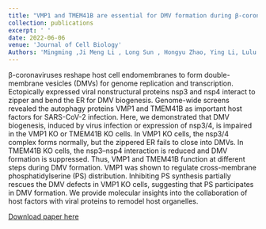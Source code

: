 ```yaml
---
title: "VMP1 and TMEM41B are essential for DMV formation during β-coronavirus infection"
collection: publications
excerpt: ' '
date: 2022-06-06
venue: 'Journal of Cell Biology'
Authors: 'Mingming ,Ji Meng Li , Long Sun , Hongyu Zhao, Ying Li, Lulu Zhou, Zhenni Yang, Xin Zhao, Wenyan Qu, Hanbing Xue, Ze Zheng, Yiming Li, Hongyu Deng, Yan G. Zhao (2022). &quot;VMP1 and TMEM41B are essential for DMV formation during β-coronavirus infection &quot; <i>Journal of Cell Biology</i>. 221(6).'
---
```

β-coronaviruses reshape host cell endomembranes to form double-membrane vesicles (DMVs) for genome replication and transcription. Ectopically expressed viral nonstructural proteins nsp3 and nsp4 interact to zipper and bend the ER for DMV biogenesis. Genome-wide screens revealed the autophagy proteins VMP1 and TMEM41B as important host factors for SARS-CoV-2 infection. Here, we demonstrated that DMV biogenesis, induced by virus infection or expression of nsp3/4, is impaired in the VMP1 KO or TMEM41B KO cells. In VMP1 KO cells, the nsp3/4 complex forms normally, but the zippered ER fails to close into DMVs. In TMEM41B KO cells, the nsp3–nsp4 interaction is reduced and DMV formation is suppressed. Thus, VMP1 and TMEM41B function at different steps during DMV formation. VMP1 was shown to regulate cross-membrane phosphatidylserine (PS) distribution. Inhibiting PS synthesis partially rescues the DMV defects in VMP1 KO cells, suggesting that PS participates in DMV formation. We provide molecular insights into the collaboration of host factors with viral proteins to remodel host organelles.

[Download paper here](http://li-lab-sustech.github.io/files/paper19.pdf)
